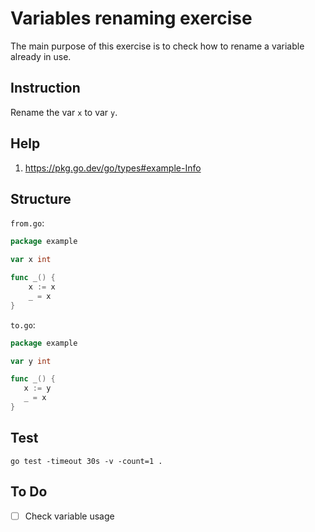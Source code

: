 # Variables renaming exercise

The main purpose of this exercise is to check how to rename a variable already in use.

## Instruction

Rename the var `x` to var `y`.

## Help

1. https://pkg.go.dev/go/types#example-Info

## Structure

`from.go`:

```go
package example

var x int

func _() {
	x := x
	_ = x
}
```

 `to.go`:

 ```go
package example

var y int

func _() {
	x := y
	_ = x
}
 ```

 ## Test

    go test -timeout 30s -v -count=1 .

## To Do

- [ ] Check variable usage
